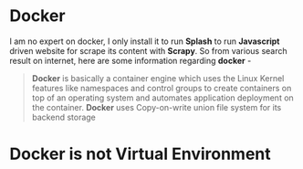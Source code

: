 # Docker
I am no expert on docker, I only install it to run **Splash**  to run **Javascript** driven website for scrape its content with **Scrapy**.  So from various search result on internet, here are some information regarding **docker** -
	

> **Docker** is basically a container engine which uses the Linux Kernel features like namespaces and control groups to create containers on top of an operating system and automates application deployment on the container. **Docker** uses Copy-on-write union file system for its backend storage

# Docker is not Virtual Environment 
<!--stackedit_data:
eyJoaXN0b3J5IjpbNDA0NTI4OTcsMTE4MTMzNDA2LC0xMzY1MD
EzNzgxLDEyNDY3NjM0OTYsMzE1MzcyNTIwLC0yMDg4NzQ2NjEy
XX0=
-->